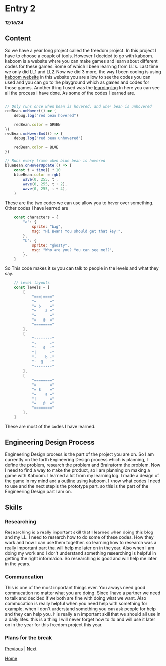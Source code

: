 # Entry 2
##### 12/15/24

## Content 
So we have a year long project called the freedom project. In this project I have to choose a couple of tools. However I decided to go with kaboom. kaboom is a website where you can make games and learn about different codes for these games. Some of which I been learning from LL's. Last time we only did LL1 and LL2. Now we did 3 more, the way I been coding is using [kaboom website](https://kaboomjs.com/) in this website you are allow to see the codes you can used and you can go to the playground which as games and codes for those games. Another thing I used was the [learning log](../tool/learning-log.md) In here you can see all the process I have done. As some of the codes I learned are. 


`````js

// Only runs once when bean is hovered, and when bean is unhovered
redBean.onHover(() => {
	debug.log("red bean hovered")

	redBean.color = GREEN
})
redBean.onHoverEnd(() => {
	debug.log("red bean unhovered")

	redBean.color = BLUE
})

// Runs every frame when blue bean is hovered
blueBean.onHoverUpdate(() => {
	const t = time() * 10
	blueBean.color = rgb(
		wave(0, 255, t),
		wave(0, 255, t + 2),
		wave(0, 255, t + 4),
	)
`````
These are the two codes we can use allow you to hover over something. 
Other codes I have learned are
`````js
	const characters = {
		"a": {
			sprite: "bag",
			msg: "Hi Bean! You should get that key!",
		},
		"b": {
			sprite: "ghosty",
			msg: "Who are you? You can see me??",
		},
	}
`````
So This code makes it so you can talk to people in the levels and what they say.


`````js
	// level layouts
	const levels = [
		[
			"===|====",
			"=      =",
			"= $    =",
			"=    a =",
			"=      =",
			"=   @  =",
			"========",
		],
		[
			"--------",
			"-      -",
			"-   $  -",
			"|      -",
			"-    b -",
			"-  @   -",
			"--------",
		],
		[		
			"========",
		    "=      =",
			"= $    =",
			"=    a =",
			"|      =",
			"=   @  =",
			"========",
		],
	]
`````
These are most of the codes I have learned.

## Engineering Design Process
Engineering Design process is the part of the project you are on. So I am currently on the forth Engineering Design process which is planning, I define the problem, research the problem and Brainstorm the problem. Now I need to find a way to make the product, so I am planning on making a game with Kaboom. I learned a lot from my learning log. I made a design of the game in my mind and a outline using kaboom. I know what codes I need to use and the next step is the prototype part. so this is the part of the Engineering Design part I am on.

## Skills 

### Researching
Researching is a really important skill that I learned when doing this blog and my LL. I need to research how to do some of these codes. How they work and how I can use them together. so learning how to research was a really important part that will help me later on in the year. Also when I am doing my work and I don't understand something researching is helpful in getting the right information. So researching is good and will help me later in the years.

### Communcation 
This is one of the most important things ever. You always need good commucation no matter what you are doing. Since I have a partner we need to talk and decided if we both are fine with doing what we want. Also commucation is really helpful when you need help with something for example, when I don't understand something you can ask people for help and they can help you. It is really a n important skill that we should all use in a daily lifes. this is a thing I will never forget how to do and will use it later on in the year for this freedom project this year. 


### Plans for the break


[Previous](entry01.md) | [Next](entry03.md)

[Home](../README.md)
